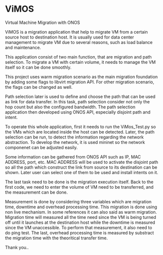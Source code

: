 # ViMOS
Virtual Machine Migration with ONOS

ViMOS is a migration application that help to migrate VM from a certain source host to destination host. 
It is usually used for data center management to migrate VM due to several reasons, such as load balance and maintenance.

This application consist of two main function, that are migration and path selection. To migrate a VM with certain volume, it needs to manage the VM itself so it can be done smoothly.

This project uses warm migration scenario as the main migration foundation by adding some flags to libvirt migration API. For other migration scenario, the flags can be changed as well.

Path selection later is used to define and choose the path that can be used as link for data transfer. In this task, path selection consider not only the hop count but also the configured bandwidth. The path selection application then developed using ONOS API, especially disjoint path and intent. 

To operate this whole application, first it needs to run the ViMos_Test.py so the VMs which are located inside the host can be detected. Later, the path selection can be run, to detect the information regarding the network abstraction. To develop the network, it is used mininet so the network componenet can be adjusted easily. 

Some information can be gathered from ONOS API such as IP, MAC ADDRESS, port, etc. MAC ADDRESS will be used to activate the disjoint path so all the path which construct the link from source to its destination can be shown. Later user can select one of them to be used and install intents on it. 

The last task need to be done is the migration execution itself. Back to the first code, we need to enter the volume of VM need to be transferred, and the measurement can be done. 

Measurement is done by considering three variables which are migration time, downtime and overhead processing time. This migration is done using non live mechanism. In some references it can also said as warm migration. 
Migration time will measured all the time need since the VM is being turned off until it launches at the destination host while the downtime is measured since the VM unaccessible. To perform that measurement, it also need to do ping test. The last, overhead processing time is measured by substract the migration time with the theoritical transfer time. 

Thank you..



